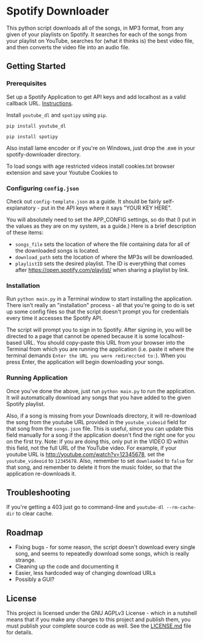 # Spotify Downloader

This python script downloads all of the songs, in MP3 format, from any given of your playlists on Spotify. It searches for each of the songs from your playlist on YouTube, searches for (what it thinks is) the best video file, and then converts the video file into an audio file.

## Getting Started

### Prerequisites

Set up a Spotify Application to get API keys and add localhost as a valid callback URL. [Instructions](https://developer.spotify.com/web-api/tutorial/).

Install `youtube_dl` and `spotipy` using `pip`.

`pip install youtube_dl`

`pip install spotipy`

Also install lame encoder or if you're on Windows, just drop the .exe in your spotify-downloader directory.

To load songs with age restricted videos install cookies.txt browser extension and save your Youtube Cookies to

### Configuring `config.json`

Check out `config-template.json` as a guide. It should be fairly self-explanatory - put in the API keys where it says "YOUR KEY HERE".

You will absolutely need to set the APP_CONFIG settings, so do that (I put in the values as they are on my system, as a guide.) Here is a brief description of these items:

- `songs_file` sets the location of where the file containing data for all of the downloaded songs is located.
- `download_path` sets the location of where the MP3s will be downloaded.
- `playlistID` sets the desired playlist. The ID is everything that comes after https://open.spotify.com/playlist/ when sharing a playlist by link.

### Installation

Run `python main.py` in a Terminal window to start installing the application. There isn't really an "installation" process - all that you're going to do is set up some config files so that the script doesn't prompt you for credentials every time it accesses the Spotify API.

The script will prompt you to sign in to Spotify. After signing in, you will be directed to a page that cannot be opened because it is some localhost-based URL. You should copy-paste this URL from your browser into the Terminal from which you are running the application (i.e. paste it where the terminal demands `Enter the URL you were redireccted to:`). When you press Enter, the application will begin downloading your songs.

### Running Application

Once you've done the above, just run `python main.py` to run the application. It will automatically download any songs that you have added to the given Spotify playlist. 

Also, if a song is missing from your Downloads directory, it will re-download the song from the youtube URL provided in the `youtube_videoid` field for that song from the `songs.json` file. This is useful, since you can update this field manually for a song if the application doesn't find the right one for you on the first try. Note: if you are doing this, only put in the VIDEO ID within this field, not the full URL of the YouTube video. For example, if your youtube URL is http://youtube.com/watch?v=12345678, set the `youtube_videoid` to `12345678`. Also, remember to set `downloaded` to `false` for that song, and remember to delete it from the music folder, so that the application re-downloads it.

## Troubleshooting

If you're getting a 403 just go to command-line and `youtube-dl --rm-cache-dir` to clear cache.

## Roadmap

- Fixing bugs - for some reason, the script doesn't download every single song, and seems to repeatedly download some songs, which is really strange.
- Cleaning up the code and documenting it
- Easier, less hardcoded way of changing download URLs
- Possibly a GUI?

## License

This project is licensed under the GNU AGPLv3 License - which in a nutshell means that if you make any changes to this project and publish them, you must publish your complete source code as well. See the [LICENSE.md](LICENSE.md) file for details.
